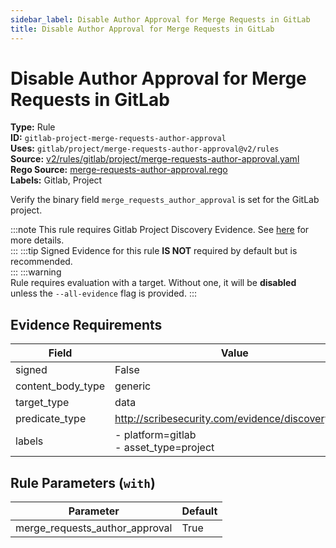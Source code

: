 ```yaml
---
sidebar_label: Disable Author Approval for Merge Requests in GitLab
title: Disable Author Approval for Merge Requests in GitLab
---  
```

# Disable Author Approval for Merge Requests in GitLab  
**Type:** Rule  
**ID:** `gitlab-project-merge-requests-author-approval`  
**Uses:** `gitlab/project/merge-requests-author-approval@v2/rules`  
**Source:** [v2/rules/gitlab/project/merge-requests-author-approval.yaml](https://github.com/scribe-public/sample-policies/blob/main/v2/rules/gitlab/project/merge-requests-author-approval.yaml)  
**Rego Source:** [merge-requests-author-approval.rego](https://github.com/scribe-public/sample-policies/blob/main/v2/rules/gitlab/project/merge-requests-author-approval.rego)  
**Labels:** Gitlab, Project  

Verify the binary field `merge_requests_author_approval` is set for the GitLab project.

:::note 
This rule requires Gitlab Project Discovery Evidence. See [here](https://deploy-preview-299--scribe-security.netlify.app/docs/platforms/discover#gitlab-discovery) for more details.  
::: 
:::tip 
Signed Evidence for this rule **IS NOT** required by default but is recommended.  
::: 
:::warning  
Rule requires evaluation with a target. Without one, it will be **disabled** unless the `--all-evidence` flag is provided.
::: 

## Evidence Requirements  
| Field | Value |
|-------|-------|
| signed | False |
| content_body_type | generic |
| target_type | data |
| predicate_type | http://scribesecurity.com/evidence/discovery/v0.1 |
| labels | - platform=gitlab<br/>- asset_type=project |

## Rule Parameters (`with`)  
| Parameter | Default |
|-----------|---------|
| merge_requests_author_approval | True |

